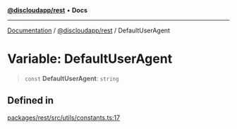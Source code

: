 [**@discloudapp/rest**](../README.md) • **Docs**

***

[Documentation](../../../packages.md) / [@discloudapp/rest](../README.md) / DefaultUserAgent

# Variable: DefaultUserAgent

> `const` **DefaultUserAgent**: `string`

## Defined in

[packages/rest/src/utils/constants.ts:17](https://github.com/discloud/discloud.app/blob/e957c12968777c01a56e127121040f7eaaf9b803/packages/rest/src/utils/constants.ts#L17)
